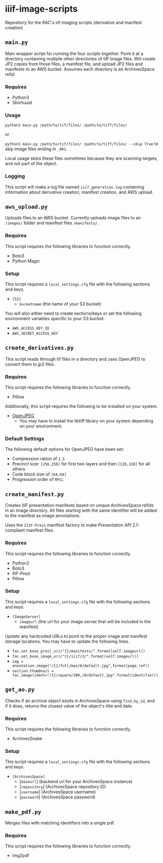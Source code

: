 # iiif-image-scripts
Repository for the RAC's iiif imaging scripts (derivative and manifest creation)

## `main.py`

Main wrapper script for running the four scripts together. Point it at a directory containing multiple other directories of tiff image files. Will create JP2 copies from those files, a manifest file, and upload JP2 files and manifests to an AWS bucket. Assumes each directory is an ArchivesSpace refid.

### Requires

- Python3
- Shortuuid

### Usage

`python3 main.py /path/to/tif/files/ /path/to/tiff/files/`

or

`python3 main.py /path/to/tif/files/ /path/to/tiff/files/ --skip True` to skip image files ending in `_001`.

Local usage skips these files sometimes because they are scanning targets, and not part of the object.

### Logging

This script will make a log file named `iiif_generation.log` containing information about derivative creation, manifest creation, and AWS upload.

## `aws_upload.py`

Uploads files to an AWS bucket. Currently uploads image files to an `/images/` folder and manifest files `/manifests/`.

### Requires

This script requires the following libraries to function correctly.

- Boto3
- Python Magic

### Setup

This script requires a `local_settings.cfg` file with the following sections and keys.

- `[S3]`
  - `bucketname` (the name of your S3 bucket)

You will also either need to create sections/keys or set the following environment variables specific to your S3 bucket:

- `AWS_ACCESS_KEY_ID`
- `AWS_SECRET_ACCESS_KEY`

## `create_derivatives.py`

This script reads through tif files in a directory and uses OpenJPEG to convert them to jp2 files.

### Requires

This script requires the following libraries to function correctly.

- Pillow

Additionally, this script requires the following to be installed on your system.
- [OpenJPEG](https://github.com/uclouvain/openjpeg/blob/master/INSTALL.md)
  - You may have to install the libtiff library on your system depending on your environment.


### Default Settings

The following default options for OpenJPEG have been set:

- Compression ration of `1.5`
- Precinct size: `[256,256]` for first two layers and then `[128,128]` for all others
- Code block size of `[64,64]`
- Progression order of `RPCL`

## `create_manifest.py`

Creates IIIF presentation manifests based on unique ArchivesSpace refids in an image directory. All files starting with the same identifier will be added to the manifest as image annotations.

Uses the `IIIF-Prezi` manifest factory to make Presentation API 2.1-compliant manifest files.

### Requires

This script requires the following libraries to function correctly.

  - Python3
  - Boto3
  - IIIF-Prezi
  - Pillow

### Setup

This script requires a `local_settings.cfg` file with the following sections and keys.

- `[ImageServer]`
  - `imageurl` (the url for your image server that will be included in the manifest)

Update any hardcoded URLs to point to the proper image and manifest storage locations. You may have to update the following lines.

  - `fac.set_base_prezi_uri("{}/manifests/".format(self.imageurl))`
  - `fac.set_base_image_uri("{}/iiif/2/".format(self.imageurl))`
  - `img = annotation.image("/{}/full/max/0/default.jpg".format(page_ref))`
  - `section.thumbnail = fac.image(ident="/{}/square/200,/0/default.jpg".format(identifier))`

## `get_ao.py`

Checks if an archival object exists in ArchivesSpace using `find_by_id`, and if it does, returns the closest value of the object's title and date.

### Requires

This script requires the following libraries to function correctly.

- ArchivesSnake

### Setup

This script requires a `local_settings.cfg` file with the following sections and keys.

- `[ArchivesSpace]`
  - [`baseurl`] (backend url for your ArchivesSpace instance)
  - [`repository`] (ArchivesSpace repository ID)
  - [`username`] (ArchivesSpace username)
  - [`password`] (ArchivesSpace password)

## `make_pdf.py`

Merges files with matching identifiers into a single pdf.

### Requires

This script requires the following libraries to function correctly.

- img2pdf
